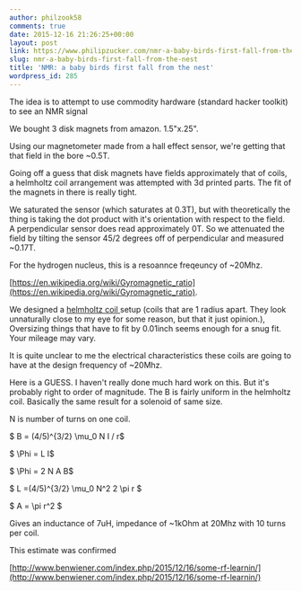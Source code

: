 ```yaml
---
author: philzook58
comments: true
date: 2015-12-16 21:26:25+00:00
layout: post
link: https://www.philipzucker.com/nmr-a-baby-birds-first-fall-from-the-nest/
slug: nmr-a-baby-birds-first-fall-from-the-nest
title: 'NMR: a baby birds first fall from the nest'
wordpress_id: 285
---
```


The idea is to attempt to use commodity hardware (standard hacker toolkit) to see an NMR signal

We bought 3 disk magnets from amazon. 1.5"x.25".

Using our magnetometer made from a hall effect sensor, we're getting that that field in the bore ~0.5T.

Going off a guess that disk magnets have fields approximately that of coils, a helmholtz coil arrangement was attempted with 3d printed parts. The fit of the magnets in there is really tight.

We saturated the sensor (which saturates at 0.3T), but with theoretically the thing is taking the dot product with it's orientation with respect to the field. A perpendicular sensor does read approximately 0T. So we attenuated the field by tilting the sensor 45/2 degrees off of perpendicular and measured ~0.17T.

For the hydrogen nucleus, this is a resoannce freqeuncy of ~20Mhz.

[https://en.wikipedia.org/wiki/Gyromagnetic_ratio](https://en.wikipedia.org/wiki/Gyromagnetic_ratio).

We designed a [helmholtz coil ](https://en.wikipedia.org/wiki/Helmholtz_coil)setup (coils that are 1 radius apart. They look unnaturally close to my eye for some reason, but that it just opinion.), Oversizing things that have to fit by 0.01inch seems enough for a snug fit. Your mileage may vary.

It is quite unclear to me the electrical characteristics these coils are going to have at the design frequency of ~20Mhz.

Here is a GUESS. I haven't really done much hard work on this. But it's probably right to order of magnitude. The B is fairly uniform in the helmholtz coil. Basically the same result for a solenoid of same size.

N is number of turns on one coil.

$ B = (4/5)^{3/2} \mu_0 N I / r$

$ \Phi = L I$

$ \Phi = 2 N A B$

$ L =(4/5)^{3/2} \mu_0 N^2 2 \pi r $

$ A = \pi r^2 $



Gives an inductance of 7uH, impedance of ~1kOhm at 20Mhz with 10 turns per coil.

This estimate was confirmed

[http://www.benwiener.com/index.php/2015/12/16/some-rf-learnin/](http://www.benwiener.com/index.php/2015/12/16/some-rf-learnin/)
